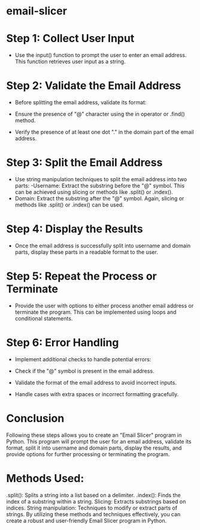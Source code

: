 # email-slicer

# Step 1: Collect User Input
- Use the input() function to prompt the user to enter an email address. This function retrieves user input as a string.

# Step 2: Validate the Email Address
- Before splitting the email address, validate its format:

- Ensure the presence of "@" character using the in operator or .find() method.
- Verify the presence of at least one dot "." in the domain part of the email address.

# Step 3: Split the Email Address
- Use string manipulation techniques to split the email address into two parts:
-Username: Extract the substring before the "@" symbol. This can be achieved using slicing or methods like .split() or .index().
- Domain: Extract the substring after the "@" symbol. Again, slicing or methods like .split() or .index() can be used.
# Step 4: Display the Results
- Once the email address is successfully split into username and domain parts, display these parts in a readable format to the user.

# Step 5: Repeat the Process or Terminate
- Provide the user with options to either process another email address or terminate the program. This can be implemented using loops and conditional statements.

# Step 6: Error Handling
- Implement additional checks to handle potential errors:

- Check if the "@" symbol is present in the email address.
- Validate the format of the email address to avoid incorrect inputs.
- Handle cases with extra spaces or incorrect formatting gracefully.
# Conclusion

Following these steps allows you to create an "Email Slicer" program in Python. This program will prompt the user for an email address, validate its format, split it into username and domain parts, display the results, and provide options for further processing or terminating the program.

# Methods Used:
.split(): Splits a string into a list based on a delimiter.
.index(): Finds the index of a substring within a string.
Slicing: Extracts substrings based on indices.
String manipulation: Techniques to modify or extract parts of strings.
By utilizing these methods and techniques effectively, you can create a robust and user-friendly Email Slicer program in Python.
